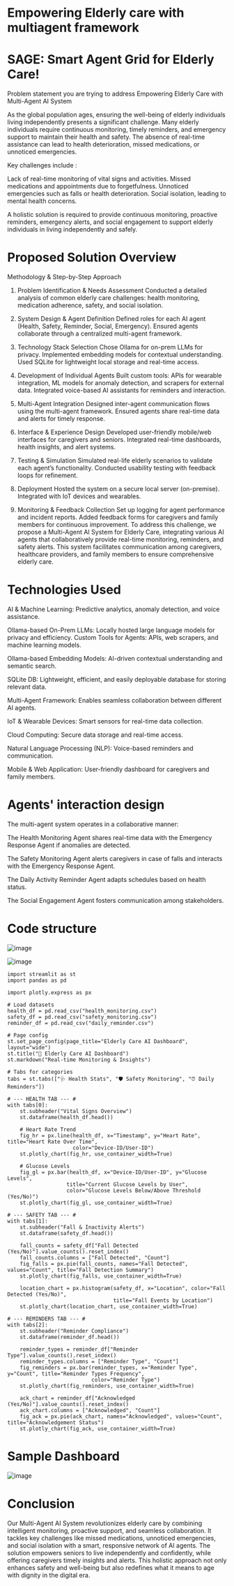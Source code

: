# Empowering Elderly care with multiagent framework
# SAGE: Smart Agent Grid for Elderly Care!
Problem statement you are trying to address 
Empowering Elderly Care with Multi-Agent AI System

As the global population ages, ensuring the well-being of elderly individuals living independently presents a significant challenge. Many elderly individuals require continuous monitoring, timely reminders, and emergency support to maintain their health and safety. The absence of real-time assistance can lead to health deterioration, missed medications, or unnoticed emergencies.

Key challenges include :

Lack of real-time monitoring of vital signs and activities.
Missed medications and appointments due to forgetfulness.
Unnoticed emergencies such as falls or health deterioration.
Social isolation, leading to mental health concerns.

A holistic solution is required to provide continuous monitoring, proactive reminders, emergency alerts, and social engagement to support elderly individuals in living independently and safely.

# Proposed Solution Overview
Methodology & Step-by-Step Approach

1. Problem Identification & Needs Assessment
Conducted a detailed analysis of common elderly care challenges: health monitoring, medication adherence, safety, and social isolation.
2. System Design & Agent Definition
Defined roles for each AI agent (Health, Safety, Reminder, Social, Emergency).
Ensured agents collaborate through a centralized multi-agent framework.
3. Technology Stack Selection
Chose Ollama for on-prem LLMs for privacy.
Implemented embedding models for contextual understanding.
Used SQLite for lightweight local storage and real-time access.
4. Development of Individual Agents
Built custom tools: APIs for wearable integration, ML models for anomaly detection, and scrapers for external data.
Integrated voice-based AI assistants for reminders and interaction.
5. Multi-Agent Integration
Designed inter-agent communication flows using the multi-agent framework.
Ensured agents share real-time data and alerts for timely response.
6. Interface & Experience Design
Developed user-friendly mobile/web interfaces for caregivers and seniors.
Integrated real-time dashboards, health insights, and alert systems.
7. Testing & Simulation
Simulated real-life elderly scenarios to validate each agent’s functionality.
Conducted usability testing with feedback loops for refinement.
8. Deployment
Hosted the system on a secure local server (on-premise).
Integrated with IoT devices and wearables.

9. Monitoring & Feedback Collection
Set up logging for agent performance and incident reports.
Added feedback forms for caregivers and family members for continuous improvement. To address this challenge, we propose a Multi-Agent AI System for Elderly Care, integrating various AI agents that collaboratively provide real-time monitoring, reminders, and safety alerts. This system facilitates communication among caregivers, healthcare providers, and family members to ensure comprehensive elderly care.

# Technologies Used 


AI & Machine Learning: Predictive analytics, anomaly detection, and voice assistance.

Ollama-based On-Prem LLMs: Locally hosted large language models for privacy and efficiency.
Custom Tools for Agents: APIs, web scrapers, and machine learning models.

Ollama-based Embedding Models: AI-driven contextual understanding and semantic search.

SQLite DB: Lightweight, efficient, and easily deployable database for storing relevant data.

Multi-Agent Framework: Enables seamless collaboration between different AI agents.

IoT & Wearable Devices: Smart sensors for real-time data collection.

Cloud Computing: Secure data storage and real-time access.

Natural Language Processing (NLP): Voice-based reminders and communication.

Mobile & Web Application: User-friendly dashboard for caregivers and family members.

# Agents' interaction design 

The multi-agent system operates in a collaborative manner:

The Health Monitoring Agent shares real-time data with the Emergency Response Agent if anomalies are detected.

The Safety Monitoring Agent alerts caregivers in case of falls and interacts with the Emergency Response Agent.

The Daily Activity Reminder Agent adapts schedules based on health status.

The Social Engagement Agent fosters communication among stakeholders.

# Code structure
![image](https://github.com/user-attachments/assets/3c429cce-a86a-46d0-a65e-c59f70d987ca)

![image](https://github.com/user-attachments/assets/d6397f6b-dc13-4fda-adb6-b13f29037808)
```
import streamlit as st
import pandas as pd

import plotly.express as px

# Load datasets
health_df = pd.read_csv("health_monitoring.csv")
safety_df = pd.read_csv("safety_monitoring.csv")
reminder_df = pd.read_csv("daily_reminder.csv")

# Page config
st.set_page_config(page_title="Elderly Care AI Dashboard", layout="wide")
st.title("👵 Elderly Care AI Dashboard")
st.markdown("Real-time Monitoring & Insights")

# Tabs for categories
tabs = st.tabs(["🩺 Health Stats", "🛡 Safety Monitoring", "⏰ Daily Reminders"])

# --- HEALTH TAB --- #
with tabs[0]:
    st.subheader("Vital Signs Overview")
    st.dataframe(health_df.head())

    # Heart Rate Trend
    fig_hr = px.line(health_df, x="Timestamp", y="Heart Rate", title="Heart Rate Over Time",
                     color="Device-ID/User-ID")
    st.plotly_chart(fig_hr, use_container_width=True)

    # Glucose Levels
    fig_gl = px.bar(health_df, x="Device-ID/User-ID", y="Glucose Levels",
                   title="Current Glucose Levels by User",
                   color="Glucose Levels Below/Above Threshold (Yes/No)")
    st.plotly_chart(fig_gl, use_container_width=True)

# --- SAFETY TAB --- #
with tabs[1]:
    st.subheader("Fall & Inactivity Alerts")
    st.dataframe(safety_df.head())

    fall_counts = safety_df["Fall Detected (Yes/No)"].value_counts().reset_index()
    fall_counts.columns = ["Fall Detected", "Count"]
    fig_falls = px.pie(fall_counts, names="Fall Detected", values="Count", title="Fall Detection Summary")
    st.plotly_chart(fig_falls, use_container_width=True)

    location_chart = px.histogram(safety_df, x="Location", color="Fall Detected (Yes/No)",
                                  title="Fall Events by Location")
    st.plotly_chart(location_chart, use_container_width=True)

# --- REMINDERS TAB --- #
with tabs[2]:
    st.subheader("Reminder Compliance")
    st.dataframe(reminder_df.head())

    reminder_types = reminder_df["Reminder Type"].value_counts().reset_index()
    reminder_types.columns = ["Reminder Type", "Count"]
    fig_reminders = px.bar(reminder_types, x="Reminder Type", y="Count", title="Reminder Types Frequency",
                           color="Reminder Type")
    st.plotly_chart(fig_reminders, use_container_width=True)

    ack_chart = reminder_df["Acknowledged (Yes/No)"].value_counts().reset_index()
    ack_chart.columns = ["Acknowledged", "Count"]
    fig_ack = px.pie(ack_chart, names="Acknowledged", values="Count", title="Acknowledgement Status")
    st.plotly_chart(fig_ack, use_container_width=True)

```

# Sample Dashboard

![image](https://github.com/user-attachments/assets/8d49ba0f-78cb-4ad7-b0c8-6a53c39178bb)


# Conclusion

Our Multi-Agent AI System revolutionizes elderly care by combining intelligent monitoring, proactive support, and seamless collaboration. It tackles key challenges like missed medications, unnoticed emergencies, and social isolation with a smart, responsive network of AI agents. The solution empowers seniors to live independently and confidently, while offering caregivers timely insights and alerts. This holistic approach not only enhances safety and well-being but also redefines what it means to age with dignity in the digital era.







